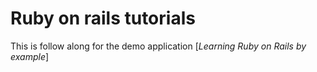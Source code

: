 # Ruby on rails tutorials

This is follow along for the demo application [*Learning Ruby on Rails by example*]
